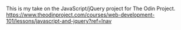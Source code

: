 This is my take on the JavaScript/jQuery project for The Odin Project.
https://www.theodinproject.com/courses/web-development-101/lessons/javascript-and-jquery?ref=lnav